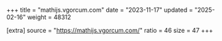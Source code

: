 +++
title = "mathijs.vgorcum.com"
date = "2023-11-17"
updated = "2025-02-16"
weight = 48312

[extra]
source = "https://mathijs.vgorcum.com/"
ratio = 46
size = 47
+++
